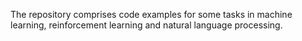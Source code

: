 The repository comprises code examples for some tasks in machine learning, reinforcement learning and natural language processing.

